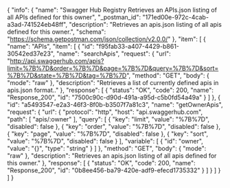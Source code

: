 {
  "info": {
    "name": "Swagger Hub Registry Retrieves an APIs.json listing of all APIs defined for this owner",
    "_postman_id": "171ed00e-972c-4cab-a3ad-741524eb48ff",
    "description": "Retrieves an apis.json listing of all apis defined for this owner.",
    "schema": "https://schema.getpostman.com/json/collection/v2.0.0/"
  },
  "item": [
    {
      "name": "APIs",
      "item": [
        {
          "id": "f95fab33-a407-4429-b861-30542ed37e23",
          "name": "searchApis",
          "request": {
            "url": "http://api.swaggerhub.com/apis?limit=%7B%7D&order=%7B%7D&page=%7B%7D&query=%7B%7D&sort=%7B%7D&state=%7B%7D&tag=%7B%7D",
            "method": "GET",
            "body": {
              "mode": "raw"
            },
            "description": "Retrieves a list of currently defined apis in apis.json format.."
          },
          "response": [
            {
              "status": "OK",
              "code": 200,
              "name": "Response_200",
              "id": "7500c90c-d90d-491a-a95d-c5b0fd54a49a"
            }
          ]
        },
        {
          "id": "a5493547-e2a3-46f3-8f0b-b3507f7a81c3",
          "name": "getOwnerApis",
          "request": {
            "url": {
              "protocol": "http",
              "host": "api.swaggerhub.com",
              "path": [
                "apis/:owner"
              ],
              "query": [
                {
                  "key": "limit",
                  "value": "%7B%7D",
                  "disabled": false
                },
                {
                  "key": "order",
                  "value": "%7B%7D",
                  "disabled": false
                },
                {
                  "key": "page",
                  "value": "%7B%7D",
                  "disabled": false
                },
                {
                  "key": "sort",
                  "value": "%7B%7D",
                  "disabled": false
                }
              ],
              "variable": [
                {
                  "id": "owner",
                  "value": "{}",
                  "type": "string"
                }
              ]
            },
            "method": "GET",
            "body": {
              "mode": "raw"
            },
            "description": "Retrieves an apis.json listing of all apis defined for this owner."
          },
          "response": [
            {
              "status": "OK",
              "code": 200,
              "name": "Response_200",
              "id": "0b8ee456-ba79-420e-adf9-efecd1735332"
            }
          ]
        }
      ]
    }
  ]
}